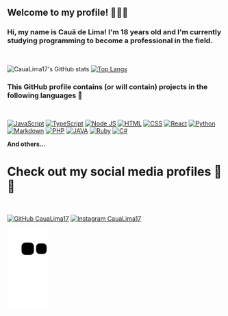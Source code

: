 ## Welcome to my profile! 🖐🏻✨
### Hi, my name is Cauã de Lima! I'm 18 years old and I'm currently studying programming to become a professional in the field.

<br>

![CauaLima17's GitHub stats](https://github-readme-stats.vercel.app/api?username=CauaLima17&show=prs_merged&show_icons=true&theme=radical)
[![Top Langs](https://github-readme-stats.vercel.app/api/top-langs/?username=CauaLima17&layout=donut)](https://github.com/CauaLima17/github-readme-stats)

### This GitHub profile contains (or will contain) projects in the following languages 🚀

<br>

[![JavaScript](https://img.shields.io/badge/JavaScript-F7DF1E?style=for-the-badge&logo=javascript&logoColor=black)](https://GitHub.com/CauaLima17)
[![TypeScript](https://img.shields.io/badge/TypeScript-007ACC?style=for-the-badge&logo=typescript&logoColor=white)](https://GitHub.com/CauaLima17)
[![Node JS](https://img.shields.io/badge/Node.js-43853D?style=for-the-badge&logo=node.js&logoColor=white)](https://GitHub.com/CauaLima17)
[![HTML](https://img.shields.io/badge/HTML5-E34F26?style=for-the-badge&logo=html5&logoColor=white)](https://GitHub.com/CauaLima17)
[![CSS](https://img.shields.io/badge/CSS3-1572B6?style=for-the-badge&logo=css3&logoColor=white)](https://GitHub.com/CauaLima17)
[![React](https://img.shields.io/badge/React-20232A?style=for-the-badge&logo=react&logoColor=61DAFB)](https://GitHub.com/CauaLima17)
[![Python](https://img.shields.io/badge/Python-14354C?style=for-the-badge&logo=python&logoColor=white)](https://GitHub.com/CauaLima17)
[![Markdown](https://img.shields.io/badge/Markdown-000000?style=for-the-badge&logo=markdown&logoColor=white)](https://GitHub.com/CauaLima17)
[![PHP](https://img.shields.io/badge/PHP-777BB4?style=for-the-badge&logo=php&logoColor=white)](https://GitHub.com/CauaLima17)
[![JAVA](https://img.shields.io/badge/Java-ED8B00?style=for-the-badge&logo=openjdk&logoColor=white)](https://GitHub.com/CauaLima17)
[![Ruby](https://img.shields.io/badge/Ruby-CC342D?style=for-the-badge&logo=ruby&logoColor=white)](https://GitHub.com/CauaLima17)
[![C#](https://img.shields.io/badge/C%23-239120?style=for-the-badge&logo=c-sharp&logoColor=white)](https://GitHub.com/CauaLima17)  

**And others...**

# Check out my social media profiles 🥳✨ 

<br>

[![GitHub CauaLima17](https://img.shields.io/badge/GitHub-100000?style=for-the-badge&logo=github&logoColor=white)](https://GitHub.com/CauaLima17)
[![Instagram CauaLima17](https://img.shields.io/badge/Instagram-E4405F?style=for-the-badge&logo=instagram&logoColor=white)](https://instagram.com/cauadelima_) 
 
 ![Snake animation](https://github.com/CauaLima17/CauaLima17/blob/output/github-contribution-grid-snake.svg)

